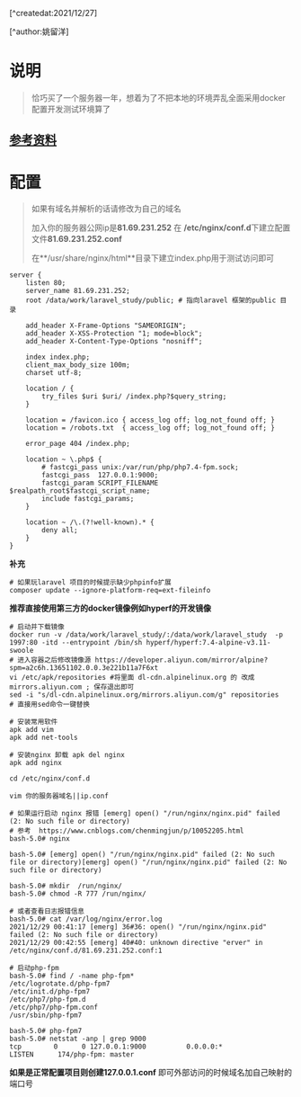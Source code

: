 [^createdat:2021/12/27]

[^author:姚留洋]

# 说明

> 恰巧买了一个服务器一年，想着为了不把本地的环境弄乱全面采用docker配置开发测试环境算了

## [参考资料](https://www.cnblogs.com/jfaith/p/11991228.html)

# 配置

> 如果有域名并解析的话请修改为自己的域名
>
> 加入你的服务器公网ip是**81.69.231.252** 在 **/etc/nginx/conf.d**下建立配置文件**81.69.231.252.conf**
>
> 在**/usr/share/nginx/html**目录下建立index.php用于测试访问即可

```shell
server {
    listen 80;
    server_name 81.69.231.252;
    root /data/work/laravel_study/public; # 指向laravel 框架的public 目录

    add_header X-Frame-Options "SAMEORIGIN";
    add_header X-XSS-Protection "1; mode=block";
    add_header X-Content-Type-Options "nosniff";

    index index.php;
    client_max_body_size 100m;
    charset utf-8;

    location / {
        try_files $uri $uri/ /index.php?$query_string;
    }

    location = /favicon.ico { access_log off; log_not_found off; }
    location = /robots.txt  { access_log off; log_not_found off; }

    error_page 404 /index.php;

    location ~ \.php$ {
        # fastcgi_pass unix:/var/run/php/php7.4-fpm.sock;
        fastcgi_pass  127.0.0.1:9000;
        fastcgi_param SCRIPT_FILENAME $realpath_root$fastcgi_script_name;
        include fastcgi_params;
    }

    location ~ /\.(?!well-known).* {
        deny all;
    }
}

```

**补充**

```shell
# 如果玩laravel 项目的时候提示缺少phpinfo扩展
composer update --ignore-platform-req=ext-fileinfo
```

**推荐直接使用第三方的docker镜像例如hyperf的开发镜像**

```shell
# 启动并下载镜像
docker run -v /data/work/laravel_study/:/data/work/laravel_study  -p 1997:80 -itd --entrypoint /bin/sh hyperf/hyperf:7.4-alpine-v3.11-swoole
# 进入容器之后修改镜像源 https://developer.aliyun.com/mirror/alpine?spm=a2c6h.13651102.0.0.3e221b11a7F6xt
vi /etc/apk/repositories #将里面 dl-cdn.alpinelinux.org 的 改成 mirrors.aliyun.com ; 保存退出即可
sed -i "s/dl-cdn.alpinelinux.org/mirrors.aliyun.com/g" repositories   # 直接用sed命令一键替换

# 安装常用软件
apk add vim 
apk add net-tools

# 安装nginx 卸载 apk del nginx 
apk add nginx

cd /etc/nginx/conf.d 

vim 你的服务器域名||ip.conf

# 如果运行启动 nginx 报错 [emerg] open() "/run/nginx/nginx.pid" failed (2: No such file or directory)
# 参考  https://www.cnblogs.com/chenmingjun/p/10052205.html
bash-5.0# nginx

bash-5.0# [emerg] open() "/run/nginx/nginx.pid" failed (2: No such file or directory)[emerg] open() "/run/nginx/nginx.pid" failed (2: No such file or directory)

bash-5.0# mkdir  /run/nginx/
bash-5.0# chmod -R 777 /run/nginx/

# 或者查看日志报错信息
bash-5.0# cat /var/log/nginx/error.log
2021/12/29 00:41:17 [emerg] 36#36: open() "/run/nginx/nginx.pid" failed (2: No such file or directory)
2021/12/29 00:42:55 [emerg] 40#40: unknown directive "erver" in /etc/nginx/conf.d/81.69.231.252.conf:1

# 启动php-fpm
bash-5.0# find / -name php-fpm*
/etc/logrotate.d/php-fpm7
/etc/init.d/php-fpm7
/etc/php7/php-fpm.d
/etc/php7/php-fpm.conf
/usr/sbin/php-fpm7

bash-5.0# php-fpm7
bash-5.0# netstat -anp | grep 9000
tcp        0      0 127.0.0.1:9000          0.0.0.0:*               LISTEN      174/php-fpm: master 
```

**如果是正常配置项目则创建127.0.0.1.conf** 即可外部访问的时候域名加自己映射的端口号
